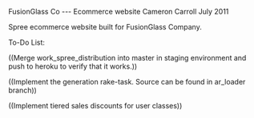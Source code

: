 FusionGlass Co --- Ecommerce website
Cameron Carroll
July 2011


Spree ecommerce website built for FusionGlass Company.

To-Do List:

((Merge work_spree_distribution into master in staging environment and push to heroku to verify that it works.))

((Implement the generation rake-task. Source can be found in ar_loader branch))

((Implement tiered sales discounts for user classes))
